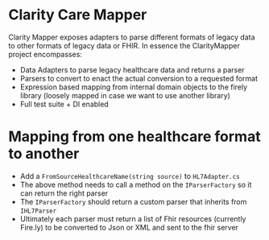 ﻿# Clarity Care Mapper

Clarity Mapper exposes adapters to parse different formats of legacy data to other formats of legacy data or FHIR. In essence the ClarityMapper project encompasses:
  - Data Adapters to parse legacy healthcare data and returns a parser
  - Parsers to convert to enact the actual conversion to a requested format
  - Expression based mapping from internal domain objects to the firely library (loosely mapped in case we want to use another library)
  - Full test suite + DI enabled

# Mapping from one healthcare format to another

  - Add a ```FromSourceHealthcareName(string source)``` to ```HL7Adapter.cs```
  - The above method needs to call a method on the ```IParserFactory``` so it can return the right parser
  - The ```IParserFactory``` should return a custom parser that inherits from ```IHL7Parser```
  - Ultimately each parser must return a list of Fhir resources (currently Fire.ly) to be converted to Json or XML and sent to the fhir server